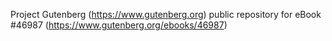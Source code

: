 Project Gutenberg (https://www.gutenberg.org) public repository for eBook #46987 (https://www.gutenberg.org/ebooks/46987)
